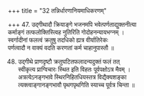 +++
title = "32 तन्निर्धारणानियमाधिकरणम्"

+++
47. उद्गीथादौ क्रियाङ्गे भजनमपि भवेत्पर्णताद्युक्तनीत्या  
कर्माङ्गं तत्फलोक्तिस्त्विह नुतिरिति गोदोहनन्यायभग्नम् ।  
स्वर्गादीनां फलत्वं क्रतुषु तदधिको ह्यत्र वीर्यातिरेकः  
पर्णत्वादौ न वाक्यं वदति करणतां कर्म चाहानुपास्तौ ॥

48. उद्गीथे प्राणदृष्टौ क्रतुघटितफलादन्यदुक्तं फलं तत्  
स्वीकृत्य प्राग्विचारः स्थित इति विहतः पूर्वपक्षोऽत्र मैवम् ।  
अत्रत्येऽनङ्गभावे स्थिरनिहितधियस्तत्र विद्यैक्यशङ्का  
त्यक्त्वाङ्गानङ्गभावौ पृथगपृथगिति स्याच्च पूर्वत्र चिन्ता ॥